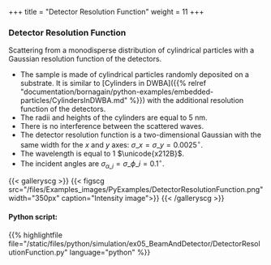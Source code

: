 +++
title = "Detector Resolution Function"
weight = 11
+++

### Detector Resolution Function

Scattering from a monodisperse distribution of cylindrical particles with a Gaussian resolution function of the detectors.

* The sample is made of cylindrical particles randomly deposited on a substrate. It is similar to [Cylinders in DWBA]({{% relref "documentation/bornagain/python-examples/embedded-particles/CylindersInDWBA.md" %}}) with the additional resolution function of the detectors.
* The radii and heights of the cylinders are equal to $5$ nm.
* There is no interference between the scattered waves.
* The detector resolution function is a two-dimensional Gaussian with the same width for the $x$ and $y$ axes: $\sigma\_x = \sigma\_y = 0.0025^{\circ}$.
* The wavelength is equal to $1$ $\unicode{x212B}$.
* The incident angles are $\sigma_{\alpha\_i} = \sigma\_{\phi\_i} = 0.1^{\circ}$.
  
{{< galleryscg >}}
{{< figscg src="/files/Examples_images/PyExamples/DetectorResolutionFunction.png" width="350px" caption="Intensity image">}}
{{< /galleryscg >}}

#### Python script:
{{% highlightfile file="/static/files/python/simulation/ex05_BeamAndDetector/DetectorResolutionFunction.py" language="python" %}}